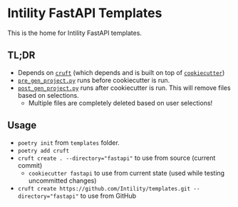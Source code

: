 # Intility FastAPI Templates

This is the home for Intility FastAPI templates.

## TL;DR
* Depends on [`cruft`](https://github.com/cruft/cruft) (which depends and is built on top of 
  [`cookiecutter`](https://github.com/cookiecutter/cookiecutter))
* [`pre_gen_project.py`](hooks/pre_gen_project.py) runs before cookiecutter is run.
* [`post_gen_project.py`](hooks/post_gen_project.py) runs after cookiecutter is run. This will remove files
based on selections.
  * Multiple files are completely deleted based on user selections!


## Usage
* `poetry init` from `templates` folder.
* `poetry add cruft`
* `cruft create . --directory="fastapi"` to use from source (current commit)
  * `cookiecutter fastapi` to use from current state (used while testing uncommitted changes)
* `cruft create https://github.com/Intility/templates.git --directory="fastapi"` to use from GitHub

